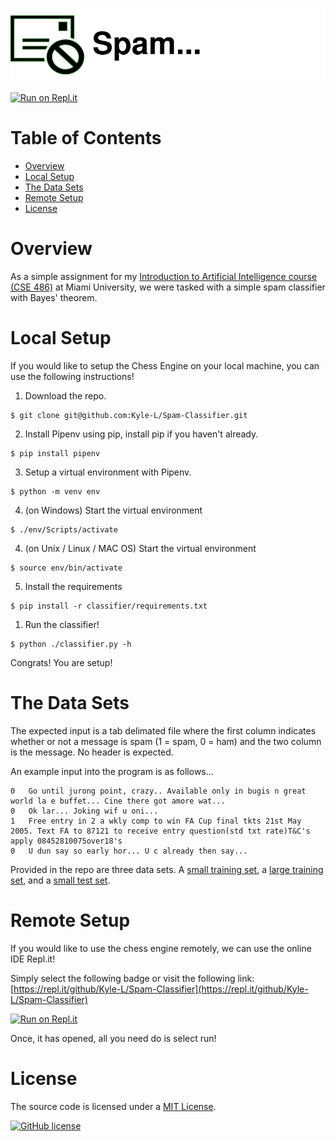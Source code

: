 ![Spam Classifier](doc/header.svg)

[![Run on Repl.it](https://repl.it/badge/github/Kyle-L/Spam-Classifier)](https://repl.it/github/Kyle-L/Spam-Classifier)

# Table of Contents <!-- omit in toc -->
- [Overview](#overview)
- [Local Setup](#local-setup)
- [The Data Sets](#the-data-sets)
- [Remote Setup](#remote-setup)
- [License](#license)

# Overview
As a simple assignment for my [Introduction to Artificial Intelligence course (CSE 486)](https://www.miamioh.edu/cec/academics/departments/cse/academics/course-descriptions/cse-486-586/index.html) at Miami University, we were tasked with a simple spam classifier with Bayes' theorem.

# Local Setup

If you would like to setup the Chess Engine on your local machine, you can use the following instructions!

1. Download the repo.

```shell
$ git clone git@github.com:Kyle-L/Spam-Classifier.git
```

2. Install Pipenv using pip, install pip if you haven't already.

```shell
$ pip install pipenv
```

3. Setup a virtual environment with Pipenv.

```shell
$ python -m venv env
```

4. (on Windows) Start the virtual environment

```shell
$ ./env/Scripts/activate
```

4. (on Unix / Linux / MAC OS) Start the virtual environment

```shell
$ source env/bin/activate
```

5. Install the requirements

```shell
$ pip install -r classifier/requirements.txt
```

1. Run the classifier!

```shell
$ python ./classifier.py -h
```

Congrats! You are setup!

# The Data Sets
The expected input is a tab delimated file where the first column indicates whether or not a message is spam (1 = spam, 0 = ham) and the two column is the message. No header is expected.

An example input into the program is as follows...

```
0	Go until jurong point, crazy.. Available only in bugis n great world la e buffet... Cine there got amore wat...
0	Ok lar... Joking wif u oni...
1	Free entry in 2 a wkly comp to win FA Cup final tkts 21st May 2005. Text FA to 87121 to receive entry question(std txt rate)T&C's apply 08452810075over18's
0	U dun say so early hor... U c already then say...
```

Provided in the repo are three data sets. A [small training set](data/training_set_small.csv), a [large training set](data/training_set_large.csv), and a [small test set](data/test_set.csv).

# Remote Setup

If you would like to use the chess engine remotely, we can use the online IDE Repl.it!

Simply select the following badge or visit the following link: [https://repl.it/github/Kyle-L/Spam-Classifier](https://repl.it/github/Kyle-L/Spam-Classifier)

[![Run on Repl.it](https://repl.it/badge/github/Kyle-L/Spam-Classifier)](https://repl.it/github/Kyle-L/Spam-Classifier)

Once, it has opened, all you need do is select run!

# License

The source code is licensed under a [MIT License](https://github.com/Kyle-L/Spam-Classifier/LICENSE).

[![GitHub license](https://img.shields.io/badge/license-MIT-blue.svg)](https://github.com/Kyle-L/Spam-Classifier/LICENSE)

